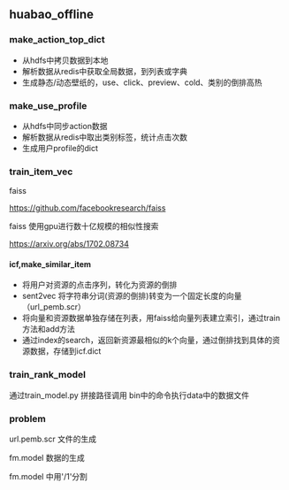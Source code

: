 ## huabao_offline

### make_action_top_dict

- 从hdfs中拷贝数据到本地
- 解析数据从redis中获取全局数据，到列表或字典
- 生成静态/动态壁纸的，use、click、preview、cold、类别的倒排高热

### make_use_profile

- 从hdfs中同步action数据
- 解析数据从redis中取出类别标签，统计点击次数
- 生成用户profile的dict

### train_item_vec

faiss 

https://github.com/facebookresearch/faiss

faiss 使用gpu进行数十亿规模的相似性搜索  

https://arxiv.org/abs/1702.08734

#### icf,make_similar_item

- 将用户对资源的点击序列，转化为资源的倒排
- sent2vec 将字符串分词(资源的倒排)转变为一个固定长度的向量（url_pemb.scr）
- 将向量和资源数据单独存储在列表，用faiss给向量列表建立索引，通过train方法和add方法
- 通过index的search，返回新资源最相似的k个向量，通过倒排找到具体的资源数据，存储到icf.dict  

### train_rank_model

通过train_model.py 拼接路径调用 bin中的命令执行data中的数据文件

### problem 

url.pemb.scr 文件的生成

fm.model 数据的生成

fm.model 中用'/1'分割


